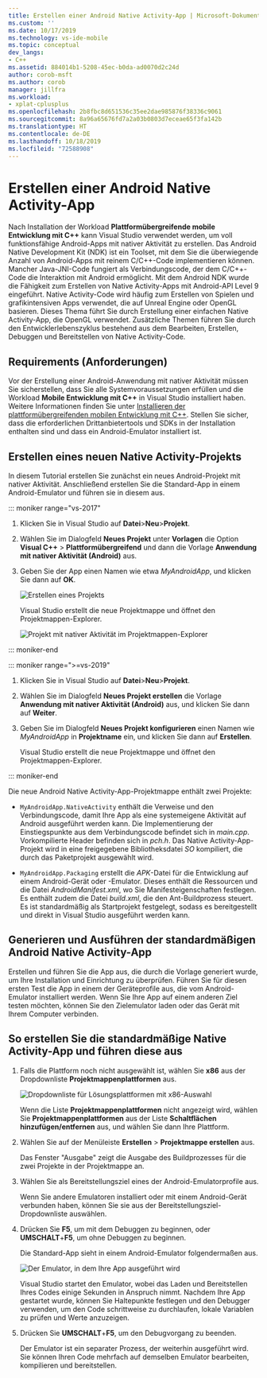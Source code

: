 ```yaml
---
title: Erstellen einer Android Native Activity-App | Microsoft-Dokumentation
ms.custom: ''
ms.date: 10/17/2019
ms.technology: vs-ide-mobile
ms.topic: conceptual
dev_langs:
- C++
ms.assetid: 884014b1-5208-45ec-b0da-ad0070d2c24d
author: corob-msft
ms.author: corob
manager: jillfra
ms.workload:
- xplat-cplusplus
ms.openlocfilehash: 2b8fbc8d651536c35ee2dae985876f38336c9061
ms.sourcegitcommit: 8a96a65676fd7a2a03b0803d7eceae65f3fa142b
ms.translationtype: HT
ms.contentlocale: de-DE
ms.lasthandoff: 10/18/2019
ms.locfileid: "72588908"
---
```

# <a name="create-an-android-native-activity-app"></a>Erstellen einer Android Native Activity-App

Nach Installation der Workload **Plattformübergreifende mobile Entwicklung mit C++** kann Visual Studio verwendet werden, um voll funktionsfähige Android-Apps mit nativer Aktivität zu erstellen. Das Android Native Development Kit (NDK) ist ein Toolset, mit dem Sie die überwiegende Anzahl von Android-Apps mit reinem C/C++-Code implementieren können. Mancher Java-JNI-Code fungiert als Verbindungscode, der dem C/C++-Code die Interaktion mit Android ermöglicht. Mit dem Android NDK wurde die Fähigkeit zum Erstellen von Native Activity-Apps mit Android-API Level 9 eingeführt. Native Activity-Code wird häufig zum Erstellen von Spielen und grafikintensiven Apps verwendet, die auf Unreal Engine oder OpenGL basieren. Dieses Thema führt Sie durch Erstellung einer einfachen Native Activity-App, die OpenGL verwendet. Zusätzliche Themen führen Sie durch den Entwicklerlebenszyklus bestehend aus dem Bearbeiten, Erstellen, Debuggen und Bereitstellen von Native Activity-Code.

## <a name="requirements"></a>Requirements (Anforderungen)

Vor der Erstellung einer Android-Anwendung mit nativer Aktivität müssen Sie sicherstellen, dass Sie alle Systemvoraussetzungen erfüllen und die Workload **Mobile Entwicklung mit C++** in Visual Studio installiert haben. Weitere Informationen finden Sie unter [Installieren der plattformübergreifenden mobilen Entwicklung mit C++](../cross-platform/install-visual-cpp-for-cross-platform-mobile-development.md). Stellen Sie sicher, dass die erforderlichen Drittanbietertools und SDKs in der Installation enthalten sind und dass ein Android-Emulator installiert ist.

## <a name="create-a-new-native-activity-project"></a>Erstellen eines neuen Native Activity-Projekts

In diesem Tutorial erstellen Sie zunächst ein neues Android-Projekt mit nativer Aktivität. Anschließend erstellen Sie die Standard-App in einem Android-Emulator und führen sie in diesem aus.

::: moniker range="vs-2017"

1. Klicken Sie in Visual Studio auf **Datei**>**Neu**>**Projekt**.

1. Wählen Sie im Dialogfeld **Neues Projekt** unter **Vorlagen** die Option **Visual C++** > **Plattformübergreifend** und dann die Vorlage **Anwendung mit nativer Aktivität (Android)** aus.

1. Geben Sie der App einen Namen wie etwa *MyAndroidApp*, und klicken Sie dann auf **OK**.

   ![Erstellen eines Projekts](../cross-platform/media/cppmdd_newproject.PNG "CppMDD_NewProject")

   Visual Studio erstellt die neue Projektmappe und öffnet den Projektmappen-Explorer.

   ![Projekt mit nativer Aktivität im Projektmappen-Explorer](../cross-platform/media/cppmdd_rc_na_solutionexp.PNG "CPPMDD_RC_NA_SolutionExp")

::: moniker-end

::: moniker range=">=vs-2019"

1. Klicken Sie in Visual Studio auf **Datei**>**Neu**>**Projekt**.

1. Wählen Sie im Dialogfeld **Neues Projekt erstellen** die Vorlage **Anwendung mit nativer Aktivität (Android)** aus, und klicken Sie dann auf **Weiter**.

1. Geben Sie im Dialogfeld **Neues Projekt konfigurieren** einen Namen wie *MyAndroidApp* in **Projektname** ein, und klicken Sie dann auf **Erstellen**.

   Visual Studio erstellt die neue Projektmappe und öffnet den Projektmappen-Explorer.

::: moniker-end

Die neue Android Native Activity-App-Projektmappe enthält zwei Projekte:

- `MyAndroidApp.NativeActivity` enthält die Verweise und den Verbindungscode, damit Ihre App als eine systemeigene Aktivität auf Android ausgeführt werden kann. Die Implementierung der Einstiegspunkte aus dem Verbindungscode befindet sich in *main.cpp*. Vorkompilierte Header befinden sich in *pch.h*. Das Native Activity-App-Projekt wird in eine freigegebene Bibliotheksdatei *SO* kompiliert, die durch das Paketprojekt ausgewählt wird.

- `MyAndroidApp.Packaging` erstellt die *APK*-Datei für die Entwicklung auf einem Android-Gerät oder -Emulator. Dieses enthält die Ressourcen und die Datei *AndroidManifest.xml*, wo Sie Manifesteigenschaften festlegen. Es enthält zudem die Datei *build.xml*, die den Ant-Buildprozess steuert. Es ist standardmäßig als Startprojekt festgelegt, sodass es bereitgestellt und direkt in Visual Studio ausgeführt werden kann.

## <a name="build-and-run-the-default-android-native-activity-app"></a>Generieren und Ausführen der standardmäßigen Android Native Activity-App

Erstellen und führen Sie die App aus, die durch die Vorlage generiert wurde, um Ihre Installation und Einrichtung zu überprüfen. Führen Sie für diesen ersten Test die App in einem der Geräteprofile aus, die vom Android-Emulator installiert werden. Wenn Sie Ihre App auf einem anderen Ziel testen möchten, können Sie den Zielemulator laden oder das Gerät mit Ihrem Computer verbinden.

## <a name="to-build-and-run-the-default-native-activity-app"></a>So erstellen Sie die standardmäßige Native Activity-App und führen diese aus

1. Falls die Plattform noch nicht ausgewählt ist, wählen Sie **x86** aus der Dropdownliste **Projektmappenplattformen** aus.

     ![Dropdownliste für Lösungsplattformen mit x86-Auswahl](../cross-platform/media/cppmdd_rc_na_solution_x86.png "CPPMDD_RC_NA_Solution_x86")

     Wenn die Liste **Projektmappenplattformen** nicht angezeigt wird, wählen Sie **Projektmappenplattformen** aus der Liste **Schaltflächen hinzufügen/entfernen** aus, und wählen Sie dann Ihre Plattform.

1. Wählen Sie auf der Menüleiste **Erstellen** > **Projektmappe erstellen** aus.

     Das Fenster "Ausgabe" zeigt die Ausgabe des Buildprozesses für die zwei Projekte in der Projektmappe an.

1. Wählen Sie als Bereitstellungsziel eines der Android-Emulatorprofile aus.

     Wenn Sie andere Emulatoren installiert oder mit einem Android-Gerät verbunden haben, können Sie sie aus der Bereitstellungsziel-Dropdownliste auswählen.

1. Drücken Sie **F5**, um mit dem Debuggen zu beginnen, oder **UMSCHALT**+**F5**, um ohne Debuggen zu beginnen.

   Die Standard-App sieht in einem Android-Emulator folgendermaßen aus.

   ![Der Emulator, in dem Ihre App ausgeführt wird](../cross-platform/media/cppmdd_emulator_running_app.PNG "CppMDD_Emulator_Running_App")

   Visual Studio startet den Emulator, wobei das Laden und Bereitstellen Ihres Codes einige Sekunden in Anspruch nimmt. Nachdem Ihre App gestartet wurde, können Sie Haltepunkte festlegen und den Debugger verwenden, um den Code schrittweise zu durchlaufen, lokale Variablen zu prüfen und Werte anzuzeigen.

1. Drücken Sie **UMSCHALT**+**F5**, um den Debugvorgang zu beenden.

   Der Emulator ist ein separater Prozess, der weiterhin ausgeführt wird. Sie können Ihren Code mehrfach auf demselben Emulator bearbeiten, kompilieren und bereitstellen.
